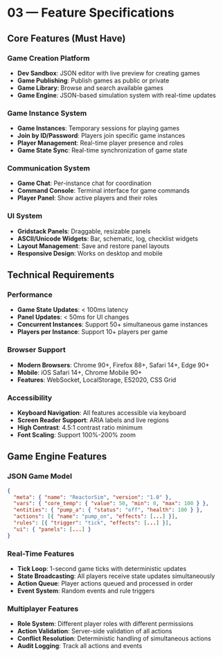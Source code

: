 # 03 — Feature Specifications

## Core Features (Must Have)

### Game Creation Platform
- **Dev Sandbox**: JSON editor with live preview for creating games
- **Game Publishing**: Publish games as public or private
- **Game Library**: Browse and search available games
- **Game Engine**: JSON-based simulation system with real-time updates

### Game Instance System
- **Game Instances**: Temporary sessions for playing games
- **Join by ID/Password**: Players join specific game instances
- **Player Management**: Real-time player presence and roles
- **Game State Sync**: Real-time synchronization of game state

### Communication System
- **Game Chat**: Per-instance chat for coordination
- **Command Console**: Terminal interface for game commands
- **Player Panel**: Show active players and their roles

### UI System
- **Gridstack Panels**: Draggable, resizable panels
- **ASCII/Unicode Widgets**: Bar, schematic, log, checklist widgets
- **Layout Management**: Save and restore panel layouts
- **Responsive Design**: Works on desktop and mobile

## Technical Requirements

### Performance
- **Game State Updates**: < 100ms latency
- **Panel Updates**: < 50ms for UI changes
- **Concurrent Instances**: Support 50+ simultaneous game instances
- **Players per Instance**: Support 10+ players per game

### Browser Support
- **Modern Browsers**: Chrome 90+, Firefox 88+, Safari 14+, Edge 90+
- **Mobile**: iOS Safari 14+, Chrome Mobile 90+
- **Features**: WebSocket, LocalStorage, ES2020, CSS Grid

### Accessibility
- **Keyboard Navigation**: All features accessible via keyboard
- **Screen Reader Support**: ARIA labels and live regions
- **High Contrast**: 4.5:1 contrast ratio minimum
- **Font Scaling**: Support 100%-200% zoom

## Game Engine Features

### JSON Game Model
```json
{
  "meta": { "name": "ReactorSim", "version": "1.0" },
  "vars": { "core_temp": { "value": 50, "min": 0, "max": 100 } },
  "entities": { "pump_a": { "status": "off", "health": 100 } },
  "actions": [{ "name": "pump_on", "effects": [...] }],
  "rules": [{ "trigger": "tick", "effects": [...] }],
  "ui": { "panels": [...] }
}
```

### Real-Time Features
- **Tick Loop**: 1-second game ticks with deterministic updates
- **State Broadcasting**: All players receive state updates simultaneously
- **Action Queue**: Player actions queued and processed in order
- **Event System**: Random events and rule triggers

### Multiplayer Features
- **Role System**: Different player roles with different permissions
- **Action Validation**: Server-side validation of all actions
- **Conflict Resolution**: Deterministic handling of simultaneous actions
- **Audit Logging**: Track all actions and events
